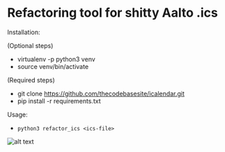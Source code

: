 # Refactoring tool for shitty Aalto .ics

Installation:

(Optional steps)
* virtualenv -p python3 venv
* source venv/bin/activate

(Required steps)
* git clone https://github.com/thecodebasesite/icalendar.git
* pip install -r requirements.txt

Usage:
* `python3 refactor_ics <ics-file>`

![alt text](https://raw.githubusercontent.com/thecodebasesite/icalendar/master/docs/icalendar.png)
